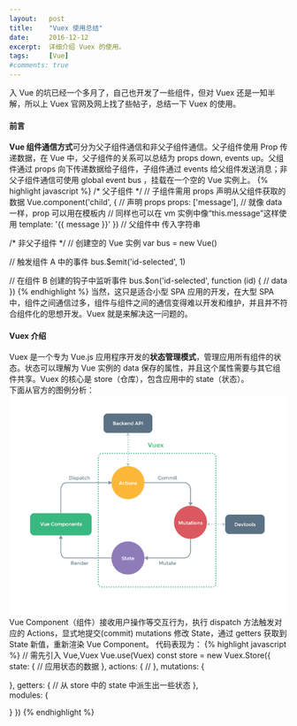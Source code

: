 ```yaml
---
layout:   post
title:    "Vuex 使用总结"
date:     2016-12-12
excerpt:  详细介绍 Vuex 的使用。
tags:     [Vue]
#comments: true
---
```


入 Vue 的坑已经一个多月了，自己也开发了一些组件，但对 Vuex 还是一知半解，所以上 Vuex 官网及网上找了些帖子，总结一下 Vuex 的使用。

#### 前言
**Vue 组件通信方式**可分为父子组件通信和非父子组件通信。父子组件使用 Prop 传递数据，在 Vue 中，父子组件的关系可以总结为 props down, events up。父组件通过 props 向下传递数据给子组件，子组件通过 events 给父组件发送消息；非父子组件通信可使用 global event bus ，挂载在一个空的 Vue 实例上。
{% highlight javascript %}
/* 父子组件 */
// 子组件需用 props 声明从父组件获取的数据
Vue.component('child', {
  // 声明 props
  props: ['message'],
  // 就像 data 一样，prop 可以用在模板内
  // 同样也可以在 vm 实例中像“this.message”这样使用
  template: '<span>{{ message }}</span>'
})
// 父组件中 传入字符串
<child message="hello!"></child>

/* 非父子组件 */
// 创建空的 Vue 实例
var bus = new Vue()

// 触发组件 A 中的事件
bus.$emit('id-selected', 1)

// 在组件 B 创建的钩子中监听事件
bus.$on('id-selected', function (id) {
  // data
})
{% endhighlight %}
当然，这只是适合小型 SPA 应用的开发，在大型 SPA 中，组件之间通信过多，组件与组件之间的通信变得难以开发和维护，并且并不符合组件化的思想开发。Vuex 就是来解决这一问题的。
#### Vuex 介绍
Vuex 是一个专为 Vue.js 应用程序开发的**状态管理模式**，管理应用所有组件的状态。状态可以理解为 Vue 实例的 data 保存的属性，并且这个属性需要与其它组件共享。Vuex 的核心是 store（仓库），包含应用中的 state（状态）。  
下面从官方的图例分析：
![image](/assets/img/images/vuex.png)
Vue Component（组件）接收用户操作等交互行为，执行 dispatch 方法触发对应的 Actions，显式地提交(commit) mutations 修改 State，通过 getters 获取到 State 新值，重新渲染 Vue Component。
代码表现为：
{% highlight javascript %}
// 需先引入 Vue,Vuex
Vue.use(Vuex)
const store = new Vuex.Store({
  state: {
    // 应用状态的数据
  },
  actions: {
    // 
  },
  mutations: {

  },
  getters: {
    // 从 store 中的 state 中派生出一些状态
  },  
  modules: {
    
  }
})
{% endhighlight %}